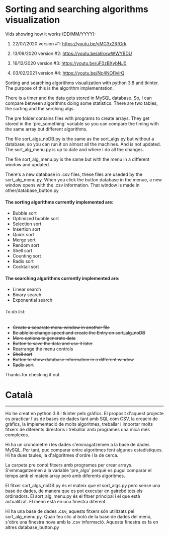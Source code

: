 # Sorting and searching algorithms visualization

Vids showing how it works (DD/MM/YYYY):

1. 22/07/2020 version #1: https://youtu.be/yMG3x2RfGrk

2. 13/09/2020 version #2: https://youtu.be/ahkvwWWYBDU 

3. 16/12/2020 version #3: https://youtu.be/uF0zBXybNJ0

4. 03/02/2021 version #4: https://youtu.be/Nc4NOI1vlrQ

Sorting and searching algorithms visualization with python 3.8 and tkinter. The purpose of this is the algorithm implementation.

There is a timer and the data gets stored in MySQL database. So, I can compare between algorithms doing some statistics. There are two tables, the sorting and the serching algs.

The pre folder contains files with programs to create arrays. They get stored in the 'pre_something' variable so you can compare the timing with the same array but different algorithms.

The file sort_algs_noDB.py is the same as the sort_algs.py but without a database, so you can run it on almost all the machines. And is not updated. The sort_alg_menu.py is up to date and where I do all the changes.

The file sort_alg_menu.py is the same but with the menu in a different window and updated.

There's a new database in .csv files, these files are useded by the sort_alg_menu.py. When you click the button database in the menue, a new window opens with the .csv information. That window is made in other/database_button.py

#### The sorting algorithms currently implemented are:
- Bubble sort
- Optimized bubble sort
- Selection sort
- Insertion sort
- Quick sort
- Merge sort
- Random sort
- Shell sort
- Counting sort
- Radix sort
- Cocktail sort

#### The searching algorithms currently implemented are:
- Linear search
- Binary search
- Exponential search


###### To do list:
- ~~Create a separate menu window in another file~~
- ~~Be able to change speed and create the Entry on sort_alg_noDB~~
- ~~More options to generate data~~
- ~~Button to save the data and use it later~~
- Rearrange the menu controls
- ~~Shell sort~~
- ~~Button to show database information in a different window~~
- ~~Radix sort~~

Thanks for checking it out.

# Català
____________________________________________________________________________________________________________________________

Ho he creat en python 3.8 i tkinter pels gràfics. El proposit d'aquest projecte es practicar l'ús de bases de dades tant amb SQL com CSV, la creació de gràfics, la implementació de molts algoritmes, treballar i importar molts fitxers de diferents directoris i treballar amb programes una mica més complexos.

Hi ha un cronòmetre i les dades s'emmagatzemen a la base de dades MySQL. Per tant, puc comparar entre algoritmes fent algunes estadístiques. Hi ha dues taules, la d'algoritmes d'ordre i la de cerca.

La carpeta pre conté fitxers amb programes per crear arrays. S'emmagatzemen a la variable 'pre_algo' perquè es pugui comparar el temps amb el mateix array però amb diferents algoritmes.

El fitxer sort_algs_noDB.py és el mateix que el sort_algs.py però sense una base de dades, de manera que es pot executar en gairebé tots els ordinadors. El sort_alg_menu.py és el fitxer principal i el que està actualitzat. El menú està en una finestra diferent.

Hi ha una base de dades .csv, aquests fitxers són utilitzats pel sort_alg_menu.py. Quan feu clic al botó de la base de dades del menú, s'obre una finestra nova amb la .csv informació. Aquesta finestra es fa en altres database_button.py
